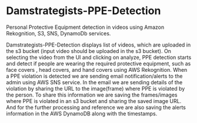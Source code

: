 # Damstrategists-PPE-Detection
Personal Protective Equipment detection in videos using Amazon Rekognition, S3, SNS, DynamoDb services.

Damstrategists-PPE-Detection displays list of videos, which are uploaded in the s3 bucket (input video should be uploaded in the s3 bucket).
On selecting the video from the UI and clicking on analyze, PPE detection starts and detect if people are wearing the required protective equipment, such as face covers , head covers, and hand covers using AWS Rekognition.
When a PPE violation is detected we are sending email notification/alerts to the admin using AWS SNS service.
In the email we are sending details of the violation by sharing the URL to the image(frame) where PPE is violated by the person. To share this information we are saving the frames/images where PPE is violated in an s3 bucket and sharing the saved image URL.
And for the further processing and reference we are also saving the alerts information in the AWS DynamoDB along with the timestamps. 
 
